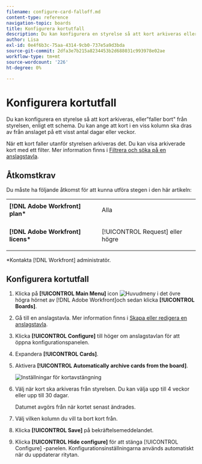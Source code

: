 ```yaml
---
filename: configure-card-falloff.md
content-type: reference
navigation-topic: boards
title: Konfigurera kortutfall
description: Du kan konfigurera en styrelse så att kort arkiveras eller faller bort från styrelsen enligt ett schema.
author: Lisa
exl-id: 0e4f6b3c-75aa-4314-9cb0-737e5a9d3bda
source-git-commit: 2dfa3e7b215a8234453b2d688031c993978e02ae
workflow-type: tm+mt
source-wordcount: '226'
ht-degree: 0%

---
```


# Konfigurera kortutfall

Du kan konfigurera en styrelse så att kort arkiveras, eller&quot;faller bort&quot; från styrelsen, enligt ett schema. Du kan ange att kort i en viss kolumn ska dras av från anslaget på ett visst antal dagar eller veckor.

När ett kort faller utanför styrelsen arkiveras det. Du kan visa arkiverade kort med ett filter. Mer information finns i [Filtrera och söka på en anslagstavla](/help/quicksilver/agile/get-started-with-boards/filter-search-in-board.md).

## Åtkomstkrav

Du måste ha följande åtkomst för att kunna utföra stegen i den här artikeln:

<table style="table-layout:auto"> 
 <col> 
 </col> 
 <col> 
 </col> 
 <tbody> 
  <tr> 
   <td role="rowheader"><strong>[!DNL Adobe Workfront] plan*</strong></td> 
   <td> <p>Alla</p> </td> 
  </tr> 
  <tr> 
   <td role="rowheader"><strong>[!DNL Adobe Workfront] licens*</strong></td> 
   <td> <p>[!UICONTROL Request] eller högre</p> </td> 
  </tr> 
 </tbody> 
</table>

&#42;Kontakta [!DNL Workfront] administratör.

## Konfigurera kortutfall

1. Klicka på **[!UICONTROL Main Menu]** icon ![Huvudmeny](assets/main-menu-icon.png) i det övre högra hörnet av [!DNL Adobe Workfront]och sedan klicka **[!UICONTROL Boards]**.
1. Gå till en anslagstavla. Mer information finns i [Skapa eller redigera en anslagstavla](../../agile/get-started-with-boards/create-edit-board.md).
1. Klicka **[!UICONTROL Configure]** till höger om anslagstavlan för att öppna konfigurationspanelen.
1. Expandera **[!UICONTROL Cards]**.
1. Aktivera **[!UICONTROL Automatically archive cards from the board]**.

   ![Inställningar för kortavstängning](assets/card-falloff-switch.png)

1. Välj när kort ska arkiveras från styrelsen. Du kan välja upp till 4 veckor eller upp till 30 dagar.

   Datumet avgörs från när kortet senast ändrades.

1. Välj vilken kolumn du vill ta bort kort från.
1. Klicka **[!UICONTROL Save]** på bekräftelsemeddelandet.
1. Klicka **[!UICONTROL Hide configure]** för att stänga [!UICONTROL Configure] -panelen. Konfigurationsinställningarna används automatiskt när du uppdaterar ritytan.
